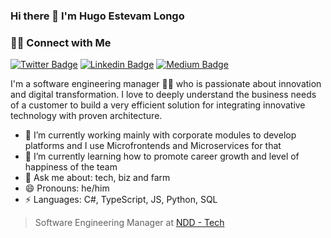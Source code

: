 ### Hi there 👋 I'm Hugo Estevam Longo  

<h3> 🤝🏻 Connect with Me </h3>

[![Twitter Badge](https://img.shields.io/twitter/follow/hugoestevam?style=social)](https://twitter.com/hugoestevam) [![Linkedin Badge](https://img.shields.io/badge/-hugoestevam-blue?style=flat-square&logo=Linkedin&logoColor=white&link=https://www.linkedin.com/in/hugoestevam/)](https://www.linkedin.com/in/hugoestevam/) [![Medium Badge](https://img.shields.io/badge/-HugoEstevam-03a57a?style=flat-square&labelColor=000000&logo=Medium&link=https://hugoestevam.medium.com/)](https://hugoestevam.medium.com/)


I'm a software engineering manager 👨‍💻 who is passionate about innovation and digital transformation. I love to deeply understand the business needs of a customer to build a very efficient solution for integrating innovative technology with proven architecture. 

- 🔭 I’m currently working mainly with corporate modules to develop platforms and I use Microfrontends and Microservices for that 
- 🌱 I’m currently learning how to promote career growth and level of happiness of the team
- 💬 Ask me about: tech, biz and farm
- 😄 Pronouns: he/him
-  ⚡ Languages: C#, TypeScript, JS, Python, SQL


> Software Engineering Manager at [NDD - Tech](https://ndd.tech)

